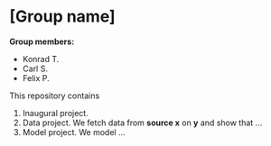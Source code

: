 # \[Group name\]

**Group members:**
- Konrad T.
- Carl S.
- Felix P.

This repository contains  
1. Inaugural project. 
2. Data project. We fetch data from **source x** on **y** and show that ...
3. Model project. We model ...
